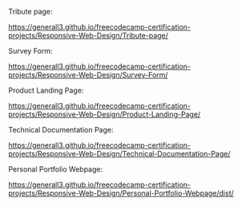 Tribute page:

https://generall3.github.io/freecodecamp-certification-projects/Responsive-Web-Design/Tribute-page/

Survey Form:

https://generall3.github.io/freecodecamp-certification-projects/Responsive-Web-Design/Survey-Form/

Product Landing Page: 

https://generall3.github.io/freecodecamp-certification-projects/Responsive-Web-Design/Product-Landing-Page/

Technical Documentation Page: 

https://generall3.github.io/freecodecamp-certification-projects/Responsive-Web-Design/Technical-Documentation-Page/

Personal Portfolio Webpage:

https://generall3.github.io/freecodecamp-certification-projects/Responsive-Web-Design/Personal-Portfolio-Webpage/dist/
